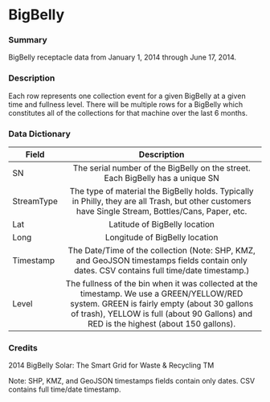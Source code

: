 # BigBelly

### Summary  

BigBelly receptacle data from January 1, 2014 through June 17, 2014.

### Description  

Each row represents one collection event for a given BigBelly at a given time and fullness level. There will be multiple rows for a BigBelly which constitutes all of the collections for that machine over the last 6 months. 

### Data Dictionary

| Field | Description  
| ----- | :----------:  
| SN |  The serial number of the BigBelly on the street. Each BigBelly has a unique SN
| StreamType |  The type of material the BigBelly holds. Typically in Philly, they are all Trash, but other customers have Single Stream, Bottles/Cans, Paper, etc.
| Lat |  Latitude of BigBelly location
| Long |  Longitude of BigBelly location
| Timestamp |  The Date/Time of the collection (Note: SHP, KMZ, and GeoJSON timestamps fields contain only dates. CSV contains full time/date timestamp.)
| Level |  The fullness of the bin when it was collected at the timestamp. We use a GREEN/YELLOW/RED system. GREEN is fairly empty (about 30 gallons of trash), YELLOW is full (about 90 Gallons) and RED is the highest (about 150 gallons).


### Credits  

2014 BigBelly Solar: The Smart Grid for Waste & Recycling TM

Note: SHP, KMZ, and GeoJSON timestamps fields contain only dates. CSV contains full time/date timestamp.

